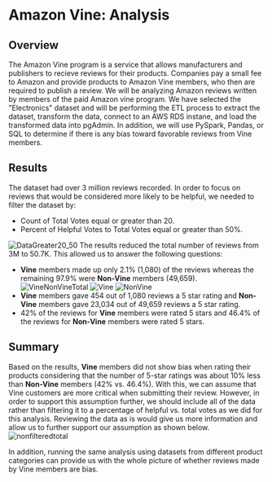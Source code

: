 # Amazon Vine: Analysis
## Overview
The Amazon Vine program is a service that allows manufacturers and publishers to recieve reviews for their products. Companies pay a small fee to Amazon and provide products to Amazon Vine members, who then are required to publish a review. We will be analyzing Amazon reviews written by members of the paid Amazon vine program. We have selected the "Electronics" dataset and will be performing the ETL process to extract the dataset, transform the data, connect to an AWS RDS instane, and load the transformed data into pgAdmin. In addition, we will use PySpark, Pandas, or SQL to determine if there is any bias toward favorable reviews from Vine members.

## Results
The dataset had over 3 million reviews recorded. In order to focus on reviews that would be considered more likely to be helpful, we needed to filter the dataset by:
* Count of Total Votes equal or greater than 20.
* Percent of Helpful Votes to Total Votes equal or greater than 50%.

![DataGreater20_50](https://user-images.githubusercontent.com/92230478/152665365-a149dfb2-5112-4bbf-8ad5-a77bf8ee1db0.png)
The results reduced the total number of reviews from 3M to 50.7K. This allowed us to answer the following questions:
* **Vine** members made up only 2.1% (1,080) of the reviews whereas the remaining 97.9% were **Non-Vine** members (49,659).
![VineNonVineTotal](https://user-images.githubusercontent.com/92230478/152665394-d5b65f66-1383-4a16-a377-7fa6445e9529.png)
![Vine](https://user-images.githubusercontent.com/92230478/152665386-1c4c78c0-50c2-4aa9-aafb-a2fc48d5145c.png)
![NonVine](https://user-images.githubusercontent.com/92230478/152665387-b9605e87-17c5-433c-bf3d-1f2094cedf55.png)
* **Vine** members gave 454 out of 1,080 reviews a 5 star rating and **Non-Vine** members gave 23,034 out of 49,659 reviews a 5 star rating.
* 42% of the reviews for **Vine** members were rated 5 stars and 46.4% of the reviews for **Non-Vine** members were rated 5 stars.
## Summary
Based on the results, **Vine** members did not show bias when rating their products considering that the number of 5-star ratings was about 10% less than **Non-Vine** members (42% vs. 46.4%). With this, we can assume that Vine customers are more critical when submitting their review. However, in order to support this assumption further, we should include all of the data rather than filtering it to a percentage of helpful vs. total votes as we did for this analysis. Reviewing the data as is would give us more information and allow us to further support our assumption as shown below.
![nonfilteredtotal](https://user-images.githubusercontent.com/92230478/152665459-63eb131c-fccb-4f28-941b-e3577675b348.png)

In addition, running the same analysis using datasets from different product categories can provide us with the whole picture of whether reviews made by Vine members are bias.
